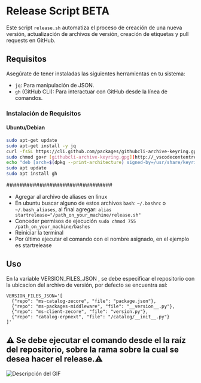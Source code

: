 # Release Script BETA

Este script `release.sh` automatiza el proceso de creación de una nueva versión, actualización de archivos de versión, creación de etiquetas y pull requests en GitHub.

## Requisitos

Asegúrate de tener instaladas las siguientes herramientas en tu sistema:

- `jq`: Para manipulación de JSON.
- `gh` (GitHub CLI): Para interactuar con GitHub desde la línea de comandos.

### Instalación de Requisitos

#### Ubuntu/Debian

```bash
sudo apt-get update
sudo apt-get install -y jq
curl -fsSL https://cli.github.com/packages/githubcli-archive-keyring.gpg | sudo dd of=/usr/share/keyrings/githubcli-archive-keyring.gpg
sudo chmod go+r [githubcli-archive-keyring.gpg](http://_vscodecontentref_/1)
echo "deb [arch=$(dpkg --print-architecture) signed-by=/usr/share/keyrings/githubcli-archive-keyring.gpg] https://cli.github.com/packages stable main" | sudo tee [github-cli.list](http://_vscodecontentref_/2) > /dev/null
sudo apt update
sudo apt install gh
```
################################ 
- Agregar al archivo de aliases en linux
- En ubuntu buscar alguno de estos archivos `bash`: `~/.bashrc` o `~/.bash_aliases`, al final agregar:
```alias startrelease="/path_on_your_machine/release.sh"```
- Conceder permisos de ejecución  ```sudo chmod 755 /path_on_your_machine/bashes```
- Reiniciar la terminal
- Por último ejecutar el comando con el nombre asignado, en el ejemplo es startrelease


## Uso
En la variable VERSION_FILES_JSON , se debe especificar el repositorio con la ubicacion del archivo de versión, por defecto se encuentra así:
```
VERSION_FILES_JSON='[
  {"repo": "ms-catalog-zecore", "file": "package.json"},
  {"repo": "ms-packages-middleware", "file": "__version__.py"},
  {"repo": "ms-client-zecore", "file": "version.py"},
  {"repo": "catalog-erpnext", "file": "/catalog/__init__.py"}
]'
```
## ⚠️ Se debe ejecutar el comando desde el la raíz del repositorio, sobre la rama sobre la cual se desea hacer el release.⚠️

![Descripción del GIF](https://github.com/innacroft/zemprovements/blob/main/script_release/screen-capture.gif)
